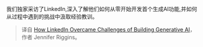 <!--
title:  链接公司构建生成AI技术的经验
cover: https://cdn.thenewstack.io/media/2023/11/01a07da0-souvik-banerjee-jlj_nbvlddo-unsplash-1024x683.jpg
-->

我们独家采访了LinkedIn,深入了解他们如何从零开始开发首个生成AI功能,并如何从过程中遇到的挑战中汲取经验教训。

> 译自 [How LinkedIn Overcame Challenges of Building Generative AI](https://thenewstack.io/how-linkedin-overcame-challenges-of-building-generative-ai/)，作者 Jennifer Riggins。



